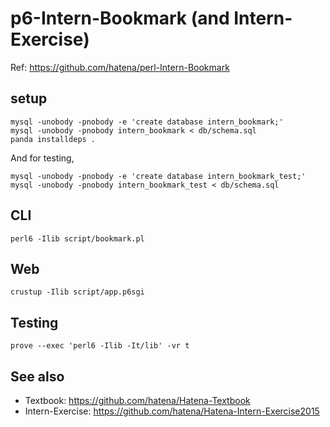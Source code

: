 # p6-Intern-Bookmark (and Intern-Exercise)

Ref: https://github.com/hatena/perl-Intern-Bookmark

## setup

```
mysql -unobody -pnobody -e 'create database intern_bookmark;'
mysql -unobody -pnobody intern_bookmark < db/schema.sql
panda installdeps .
```

And for testing,

```
mysql -unobody -pnobody -e 'create database intern_bookmark_test;'
mysql -unobody -pnobody intern_bookmark_test < db/schema.sql
```

## CLI

```
perl6 -Ilib script/bookmark.pl
```

## Web

```
crustup -Ilib script/app.p6sgi
```

## Testing

```
prove --exec 'perl6 -Ilib -It/lib' -vr t
```

## See also

- Textbook: https://github.com/hatena/Hatena-Textbook
- Intern-Exercise: https://github.com/hatena/Hatena-Intern-Exercise2015
